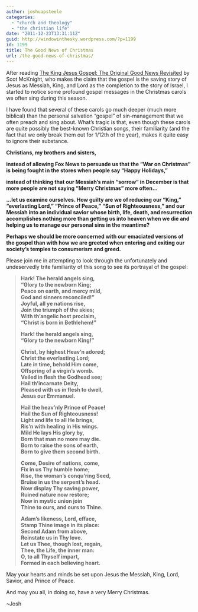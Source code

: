 ```yaml
---
author: joshuapsteele
categories:
  - "church and theology"
  - "the christian life"
date: "2011-12-23T13:31:11Z"
guid: http://windowinthesky.wordpress.com/?p=1199
id: 1199
title: The Good News of Christmas
url: /the-good-news-of-christmas/
---
```


After reading [The King Jesus Gospel: The Original Good News Revisited](http://www.amazon.com/gp/product/031049298X/ref=as_li_ss_tl?ie=UTF8&tag=faithinirelan-20&linkCode=as2&camp=217145&creative=399373&creativeASIN=031049298X) by Scot McKnight, who makes the claim that the gospel is the saving story of Jesus as Messiah, King, and Lord as the completion to the story of Israel, I started to notice some profound gospel messages in the Christmas carols we often sing during this season.

I have found that several of these carols go much deeper (much more biblical) than the personal salvation “gospel” of sin-management that we often preach and sing about. What’s tragic is that, even though these carols are quite possibly the best-known Christian songs, their familiarity (and the fact that we only break them out for 1/12th of the year), makes it quite easy to ignore their substance.

**Christians, my brothers and sisters,**

**instead of allowing Fox News to persuade us that the “War on Christmas” is being fought in the stores when people say “Happy Holidays,”**

**instead of thinking that our Messiah’s main “sorrow” in December is that more people are not saying “Merry Christmas” more often…**

**…let us examine ourselves. How guilty are we of reducing our “King,” “everlasting Lord,” “Prince of Peace,” “Sun of Righteousness,” and our Messiah into an individual savior whose birth, life, death, and resurrection accomplishes nothing more than getting us into heaven when we die and helping us to manage our personal sins in the meantime?**

**Perhaps we should be more concerned with our emaciated versions of the gospel than with how we are greeted when entering and exiting our society’s temples to consumerism and greed.**

Please join me in attempting to look through the unfortunately and undeservedly trite familiarity of this song to see its portrayal of the gospel:

> **Hark! The herald angels sing,**  
> **“Glory to the newborn King;**  
> **Peace on earth, and mercy mild,**  
> **God and sinners reconciled!”**  
> **Joyful, all ye nations rise,**  
> **Join the triumph of the skies;**  
> **With th’angelic host proclaim,**  
> **“Christ is born in Bethlehem!”**
> 
> **Hark! the herald angels sing,**  
> **“Glory to the newborn King!”**
> 
> **Christ, by highest Heav’n adored;**  
> **Christ the everlasting Lord;**  
> **Late in time, behold Him come,**  
> **Offspring of a virgin’s womb.**  
> **Veiled in flesh the Godhead see;**  
> **Hail th’incarnate Deity,**  
> **Pleased with us in flesh to dwell,**  
> **Jesus our Emmanuel.**
> 
> **Hail the heav’nly Prince of Peace!**  
> **Hail the Sun of Righteousness!**  
> **Light and life to all He brings,**  
> **Ris’n with healing in His wings.**  
> **Mild He lays His glory by,**  
> **Born that man no more may die.**  
> **Born to raise the sons of earth,**  
> **Born to give them second birth.**
> 
> **Come, Desire of nations, come,**  
> **Fix in us Thy humble home;**  
> **Rise, the woman’s conqu’ring Seed,**  
> **Bruise in us the serpent’s head.**  
> **Now display Thy saving power,**  
> **Ruined nature now restore;**  
> **Now in mystic union join**  
> **Thine to ours, and ours to Thine.**
> 
> **Adam’s likeness, Lord, efface,**  
> **Stamp Thine image in its place:**  
> **Second Adam from above,**  
> **Reinstate us in Thy love.**  
> **Let us Thee, though lost, regain,**  
> **Thee, the Life, the inner man:**  
> **O, to all Thyself impart,**  
> **Formed in each believing heart.**

May your hearts and minds be set upon Jesus the Messiah, King, Lord, Savior, and Prince of Peace.

And may you all, in doing so, have a very Merry Christmas.

~Josh